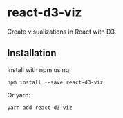 # react-d3-viz

Create visualizations in React with D3.

## Installation

Install with npm using:

```
npm install --save react-d3-viz
```

Or yarn:

```
yarn add react-d3-viz
```

